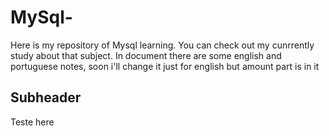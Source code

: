 # MySql-
Here is my repository of Mysql learning. You can check out my cunrrently study about that subject. In document there are some english and portuguese notes, soon i'll change it just for english but amount part is in it 

## Subheader 

Teste here 
